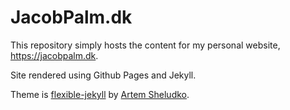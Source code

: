 # JacobPalm.dk

This repository simply hosts the content for my personal website, <https://jacobpalm.dk>.

Site rendered using Github Pages and Jekyll.

Theme is [flexible-jekyll](https://github.com/artemsheludko/flexible-jekyll) by [Artem Sheludko](https://github.com/artemsheludko).